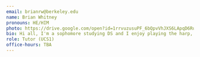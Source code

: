 ```yaml
---
email: brianrw@berkeley.edu
name: Brian Whitney
pronouns: HE/HIM
photo: https://drive.google.com/open?id=1rrvuzusuPF_6bQpvVhJXS6LApqD6Rujy
bio: Hi all, I'm a sophomore studying DS and I enjoy playing the harp, badminton, and working on data science. Excited to be tutoring this semester!
role: Tutor (UCS1)
office-hours: TBA
---
```

